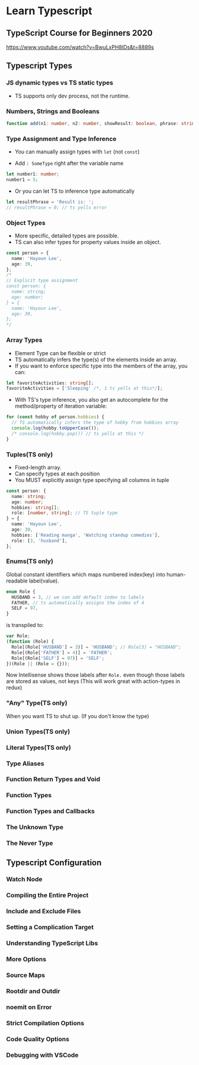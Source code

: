 # Learn Typescript

## TypeScript Course for Beginners 2020

https://www.youtube.com/watch?v=BwuLxPH8IDs&t=8889s

## Typescript Types

### JS dynamic types vs TS static types

- TS supports only dev process, not the runtime.

### Numbers, Strings and Booleans

```ts
function add(n1: number, n2: number, showResult: boolean, phrase: string) { ...
```

### Type Assignment and Type Inference

- You can manually assign types with `let` (not `const`)

- Add `: SomeType` right after the variable name

```ts
let number1: number;
number1 = 5;
```

- Or you can let TS to inference type automatically

```ts
let resultPhrase = 'Result is: ';
// resultPhrase = 0; // ts yells error
```

### Object Types

- More specific, detailed types are possible.
- TS can also infer types for property values inside an object.

```ts
const person = {
  name: 'Hayoun Lee',
  age: 39,
};
/*  
// Explicit type assignment
const person: {
  name: string;
  age: number;
} = {
  name: 'Hayoun Lee',
  age: 39,
};
*/
```

### Array Types

- Element Type can be flexible or strict
- TS automatically infers the type(s) of the elements inside an array.
- If you want to enforce specific type into the members of the array, you can:

```ts
let favoriteActivities: string[];
favoriteActivities = ['Sleeping' /*, 1 ts yells at this*/];
```

- With TS's type inference, you also get an autocomplete for the method/property of iteration variable:

```ts
for (const hobby of person.hobbies) {
  // TS automatically infers the type of hobby from hobbies array
  console.log(hobby.toUpperCase());
  /* console.log(hobby.pop()) // ts yells at this */
}
```

### Tuples(TS only)

- Fixed-length array.
- Can specify types at each position
- You MUST explicitly assign type specifying all columns in tuple

```ts
const person: {
  name: string;
  age: number;
  hobbies: string[];
  role: [number, string]; // TS tuple type
} = {
  name: 'Hayoun Lee',
  age: 39,
  hobbies: ['Reading manga', 'Watching standup comedies'],
  role: [3, 'husband'],
};
```

### Enums(TS only)

Global constant identifiers which maps numbered index(key) into human-readable label(value).

```ts
enum Role {
  HUSBAND = 3, // we can add default index to labels
  FATHER, // ts automatically assigns the index of 4
  SELF = 97,
}
```

is transpiled to:

```js
var Role;
(function (Role) {
  Role[(Role['HUSBAND'] = 3)] = 'HUSBAND'; // Role[3] = "HUSBAND";
  Role[(Role['FATHER'] = 4)] = 'FATHER';
  Role[(Role['SELF'] = 97)] = 'SELF';
})(Role || (Role = {}));
```

Now Intellisense shows those labels after `Role.` even though those labels are stored as values, not keys
(This will work great with action-types in redux)

### "Any" Type(TS only)

When you want TS to shut up.
(If you don't know the type)

### Union Types(TS only)

### Literal Types(TS only)

### Type Aliases

### Function Return Types and Void

### Function Types

### Function Types and Callbacks

### The Unknown Type

### The Never Type

## Typescript Configuration

### Watch Node

### Compiling the Entire Project

### Include and Exclude Files

### Setting a Complication Target

### Understanding TypeScript Libs

### More Options

### Source Maps

### Rootdir and Outdir

### noemit on Error

### Strict Compilation Options

### Code Quality Options

### Debugging with VSCode
